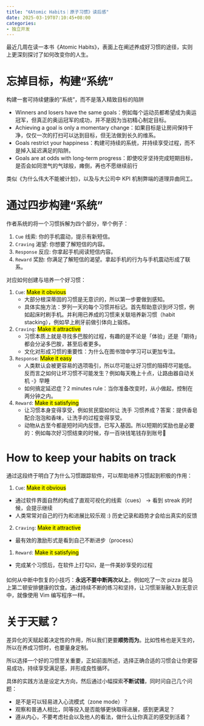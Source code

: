 ```yaml
---
title: "《Atomic Habits｜原子习惯》读后感"
date: 2025-03-19T07:10:45+08:00
categories:
- 独立开发
---
```


最近几周在读一本书《Atomic Habits》，表面上在阐述养成好习惯的途径，实则上更深刻探讨了如何改变你的人生。

# 忘掉目标，构建“系统”

构建一套可持续健康的“系统”，而不是落入精致目标的陷阱

- Winners and losers have the same goals：例如每个运动员都希望成为奥运冠军，但真正的奥运冠军的成功，并不是因为当初精心制定目标。
- Achieving a goal is only a momentary change：如果目标是让房间保持干净，仅仅一次的打扫可以达到目标，但无法做到长久的维系。
- Goals restrict your happiness：构建可持续的系统，并持续享受过程，而不是掉入延迟满足的陷阱。
- Goals are at odds with long-term progress：即使咬牙坚持完成短期目标，是否会如同泄气的气球般，瘫倒，再也不愿继续前行

类似《为什么伟大不能被计划》，以及与大公司中 KPI 机制弊端的道理异曲同工。

# 通过四步构建“系统”

作者系统的将一个习惯拆解为四个部分，举个例子：
1. `Cue` 线索: 你的手机震动，提示有新短信。
2. `Craving` 渴望: 你想要了解短信的内容。
3. `Response` 反应: 你拿起手机阅读短信内容。
4. `Reward` 奖励: 你满足了解短信的渴望。拿起手机的行为与手机震动形成了联系。
  
对应如何创建与培养一个好习惯：
1. `Cue`: <mark>Make it obvious</mark>
    - 大部分根深蒂固的习惯是无意识的，所以第一步要做到感知。
    - 具体实施方法：罗列一天的每个习惯并标记。首先帮助意识到坏习惯，例如起床时刷手机。并利用已养成的习惯来关联培养新习惯（habit stacking），例如早上刷牙前做引体向上锻炼。
2. `Craving`: <mark>Make it attractive</mark>
    - 习惯本质上就是寻找多巴胺的过程，有趣的是不论是「体验」还是「期待」都会分泌多巴胺，甚至后者更多。
    - 文化对形成习惯的重要性：为什么在图书馆中学习可以更加专注。
3. `Response`: <mark>Make it easy</mark>
    - 人类默认会被更容易的选项吸引，所以尽可能让好习惯的阻碍尽可能低。反而言之如何让坏习惯不可能发生？例如每天晚上十点，让路由器自动关机 -》早睡
    - 如何搞定延迟症？2 minutes rule：当你准备改变时，从小做起，控制在两分钟之内。
4. `Reward`: <mark>Make it satisfying</mark>
    - 让习惯本身变得享受，例如贫民窟如何让 洗手 习惯养成？答案：提供香皂配合泡泡和香味，让洗手的过程变得享受。
    - 动物从古至今都是短时间内反馈，已写入基因。所以短期的奖励也是必要的：例如每次好习惯结束的时候，存一百块钱笔钱存到账号🤔

# How to keep your habits on track

通过这段终于明白了为什么习惯跟踪软件，可以帮助培养习惯起到积极的作用：

1. `Cue`: <mark>Make it obvious</mark>
  - 通过软件界面自然的构成了直观可视化的线索（cues） -> 看到 streak 的时候，会提示继续
  - 人类常常对自己的行为和进展比较乐观 :) 历史记录和趋势才会给出真实的反馈
2. `Craving`: <mark>Make it attractive</mark>
  - 最有效的激励形式是看到自己不断进步（process）
1. `Reward`: <mark>Make it satisfying</mark>
  - 完成某个习惯后，在软件上打勾☑️，是一件美妙享受的过程

如何从中断中恢复的小技巧：**永远不要中断两次以上**，例如吃了一次 pizza 就马上第二顿安排健康的饮食。通过持续不断的练习和坚持，让习惯渐渐融入到无意识中，就像使用 Vim 编写程序一样。

# 关于天赋？

差异化的天赋起着决定性的作用，所以我们更要**顺势而为**。比如性格也是天生的，所以在养成习惯时，也要量身定制。

所以选择一个好的习惯至关重要，正如前面所述，选择正确合适的习惯会让你更容易成功，持续享受满足感，并形成良性循环。

具体的实践方法是设定大方向，然后通过小幅探索**不断试错**，同时问自己几个问题：
- 是不是可以轻易进入心流模式（zone mode）？
- 观察和普通人相比，同等投入是否能够更快取得进展，感到更满足？
- 遵从内心，不要考虑社会以及他人的看法，做什么让你真正的感受到活着？
